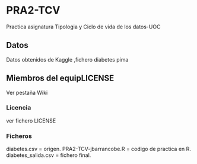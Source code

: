 # PRA2-TCV
Practica asignatura Tipologia y Ciclo de vida de los datos-UOC
##  Datos
Datos obtenidos de Kaggle ,fichero diabetes pima
## Miembros del equipLICENSE
Ver pestaña  Wiki
###  Licencia
ver fichero  LICENSE
###  Ficheros
diabetes.csv = origen.
PRA2-TCV-jbarrancobe.R = codigo de practica en R.
diabetes_salida.csv = fichero final.
